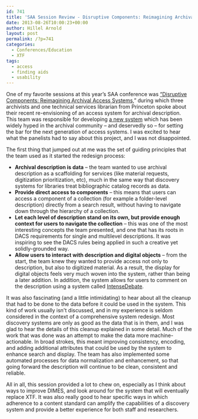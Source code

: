 ```yaml
---
id: 741
title: 'SAA Session Review - Disruptive Components: Reimagining Archival Access Systems'
date: 2013-08-26T10:00:23+00:00
author: Hillel Arnold
layout: post
permalink: /?p=741
categories:
  - Conferences/Education
  - XTF
tags:
  - access
  - finding aids
  - usability
---
```

One of my favorite sessions at this year’s SAA conference was [“Disruptive Components: Reimagining Archival Access Systems](http://sched.co/10WSjsB),” during which three archivists and one technical services librarian from Princeton spoke about their recent re-envisioning of an access system for archival description. This team was responsible for developing [a new system](http://findingaids.princeton.edu/) which has been widely hyped in the archival community – and deservedly so – for setting the bar for the next generation of access systems. I was excited to hear what the panelists had to say about this project, and I was not disappointed.<!--more-->

The first thing that jumped out at me was the set of guiding principles that the team used as it started the redesign process:

  * **Archival description is data** – the team wanted to use archival description as a scaffolding for services (like material requests, digitization prioritization, etc), much in the same way that discovery systems for libraries treat bibliographic catalog records as data.
  * **Provide direct access to components** – this means that users can access a component of a collection (for example a folder-level description) directly from a search result, without having to navigate down through the hierarchy of a collection.
  * **Let each level of description stand on its own, but provide enough context for users to navigate the collection** – this was one of the most interesting concepts the team presented, and one that has its roots in DACS requirements for single and multilevel descriptions. It was inspiring to see the DACS rules being applied in such a creative yet solidly-grounded way.
  * **Allow users to interact with description and digital objects** – from the start, the team knew they wanted to provide access not only to description, but also to digitized material. As a result, the display for digital objects feels very much woven into the system, rather than being a later addition. In addition, the system allows for users to comment on the description using a system called [IntenseDebate](http://www.intensedebate.com/).

It was also fascinating (and a little intimidating) to hear about all the cleanup that had to be done to the data before it could be used in the system. This kind of work usually isn't discussed, and in my experience is seldom considered in the context of a comprehensive system redesign. Most discovery systems are only as good as the data that is in them, and I was glad to hear the details of this cleanup explained in some detail. Much of the work that was done was an attempt to make the data more machine-actionable. In broad strokes, this meant improving consistency, encoding, and adding additional attributes that could be used by the system to enhance search and display. The team has also implemented some automated processes for data normalization and enhancement, so that going forward the description will continue to be clean, consistent and reliable.

All in all, this session provided a lot to chew on, especially as I think about ways to improve DIMES, and look around for the system that will eventually replace XTF. It was also really good to hear specific ways in which adherence to a content standard can amplify the capabilities of a discovery system and provide a better experience for both staff and researchers.
